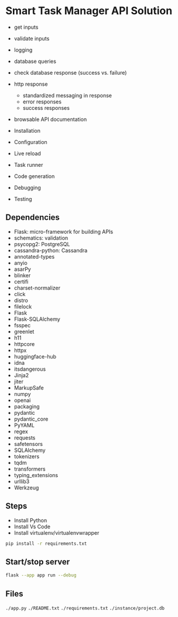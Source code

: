 # Smart Task Manager API Solution


- get inputs
- validate inputs
- logging
- database queries
- check database response (success vs. failure)
- http response
    - standardized messaging in response
    - error responses
    - success responses
- browsable API documentation


- Installation
- Configuration
- Live reload
- Task runner
- Code generation
- Debugging
- Testing

## Dependencies

- Flask: micro-framework for building APIs
- schematics: validation
- psycopg2: PostgreSQL
- cassandra-python: Cassandra
- annotated-types
- anyio
- asarPy
- blinker
- certifi
- charset-normalizer
- click
- distro
- filelock
- Flask
- Flask-SQLAlchemy
- fsspec
- greenlet
- h11
- httpcore
- httpx
- huggingface-hub
- idna
- itsdangerous
- Jinja2
- jiter
- MarkupSafe
- numpy
- openai
- packaging
- pydantic
- pydantic_core
- PyYAML
- regex
- requests
- safetensors
- SQLAlchemy
- tokenizers
- tqdm
- transformers
- typing_extensions 
- urllib3
- Werkzeug

## Steps

- Install Python
- Install Vs Code
- Install virtualenv/virtualenvwrapper

```bash
pip install -r requirements.txt
```

## Start/stop server

```bash
flask --app app run --debug
```

## Files

`./app.py`
`./README.txt`
`./requirements.txt`
`./instance/project.db`

